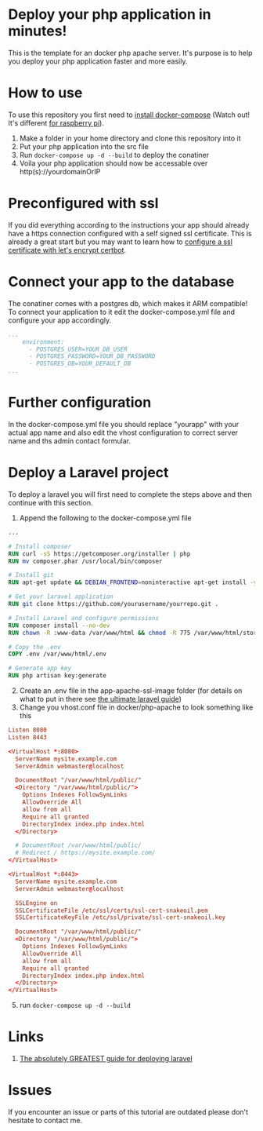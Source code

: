 # Deploy your php application in minutes!
This is the template for an docker php apache server. It's purpose is to help you deploy your php application faster and more easily.

# How to use
To use this repository you first need to [install docker-compose](https://docs.docker.com/compose/install/) (Watch out! It's different [for raspberry pi](https://dev.to/rohansawant/installing-docker-and-docker-compose-on-the-raspberry-pi-in-5-simple-steps-3mgl)).

1. Make a folder in your home directory and clone this repository into it
2. Put your php application into the src file
3. Run ```docker-compose up -d --build``` to deploy the conatiner
4. Voila your php application should now be accessable over http(s)://yourdomainOrIP

# Preconfigured with ssl
If you did everything according to the instructions your app should already have a https connection configured with a self signed ssl certificate. This is already a great start but you may want to learn how to [configure a ssl certificate with let's encrypt certbot](https://letsencrypt.org/de/getting-started/).

# Connect your app to the database
The conatiner comes with a postgres db, which makes it ARM compatible! To connect your application to it edit the docker-compose.yml file and configure your app accordingly.

```yml
...
    environment:
      - POSTGRES_USER=YOUR_DB_USER
      - POSTGRES_PASSWORD=YOUR_DB_PASSWORD
      - POSTGRES_DB=YOUR_DEFAULT_DB
...
```

# Further configuration
In the docker-compose.yml file you should replace "yourapp" with your actual app name and also edit the vhost configuration to correct server name and ths admin contact formular.

# Deploy a Laravel project
To deploy a laravel you will first need to complete the steps above and then continue with this section.

1. Append the following to the docker-compose.yml file
```Dockerfile
...

# Install composer
RUN curl -sS https://getcomposer.org/installer | php
RUN mv composer.phar /usr/local/bin/composer

# Install git
RUN apt-get update && DEBIAN_FRONTEND=noninteractive apt-get install -y git

# Get your laravel application
RUN git clone https://github.com/yourusername/yourrepo.git .

# Install Laravel and configure permissions
RUN composer install --no-dev
RUN chown -R :www-data /var/www/html && chmod -R 775 /var/www/html/storage && chmod -R 775 /var/www/laravel/bootstrap/cache

# Copy the .env
COPY .env /var/www/html/.env

# Generate app key
RUN php artisan key:generate
```
2. Create an .env file in the app-apache-ssl-image folder (for details on what to put in there see [the ultimate laravel guide](https://devmarketer.io/learn/deploy-laravel-5-app-lemp-stack-ubuntu-nginx/))
3. Change you vhost.conf file in docker/php-apache to look something like this
```conf
Listen 8080
Listen 8443

<VirtualHost *:8080>
  ServerName mysite.example.com
  ServerAdmin webmaster@localhost

  DocumentRoot "/var/www/html/public/"
  <Directory "/var/www/html/public/">
    Options Indexes FollowSymLinks
    AllowOverride All
    allow from all
    Require all granted
    DirectoryIndex index.php index.html
  </Directory>

  # DocumentRoot /var/www/html/public/
  # Redirect / https://mysite.example.com/
</VirtualHost>

<VirtualHost *:8443>
  ServerName mysite.example.com
  ServerAdmin webmaster@localhost

  SSLEngine on
  SSLCertificateFile /etc/ssl/certs/ssl-cert-snakeoil.pem
  SSLCertificateKeyFile /etc/ssl/private/ssl-cert-snakeoil.key

  DocumentRoot "/var/www/html/public/"
  <Directory "/var/www/html/public/">
    Options Indexes FollowSymLinks
    AllowOverride All
    allow from all
    Require all granted
    DirectoryIndex index.php index.html
  </Directory>
</VirtualHost>
```
5. run ```docker-compose up -d --build```

# Links
1. [The absolutely GREATEST guide for deploying laravel](https://devmarketer.io/learn/deploy-laravel-5-app-lemp-stack-ubuntu-nginx/)

# Issues
If you encounter an issue or parts of this tutorial are outdated please don't hesitate to contact me.
